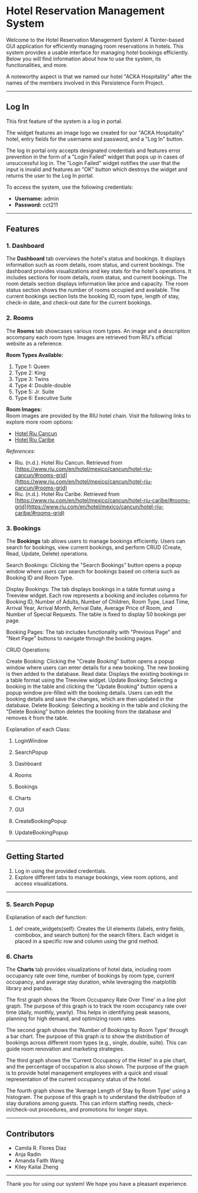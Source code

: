 # Hotel Reservation Management System

Welcome to the Hotel Reservation Management System! A Tkinter-based GUI application for efficiently managing room reservations in hotels.
This system provides a usable interface for managing hotel bookings efficiently. Below you will find information about how to use the system, its functionalities, and more.

A noteworthy aspect is that we named our hotel "ACKA Hospitality" after the names of the members involved in this Persistence Form Project.

---

## Log In

This first feature of the system is a log in portal.

The widget features an image logo we created for our "ACKA Hospitality" hotel, entry fields for the username and password, and a "Log In" button.

The log in portal only accepts designated credentials and features error prevention in the form of a "Login Failed" widget that pops up in cases of unsuccessful log in. The "Login Failed" widget notifies the user that the input is invalid and features an "OK" button which destroys the widget and returns the user to the Log In portal.

To access the system, use the following credentials:

- **Username:** admin
- **Password:** cct211

---

## Features

### 1. Dashboard

The **Dashboard** tab overviews the hotel's status and bookings. It displays information such as room details, room status, and current bookings. The dashboard provides visualizations and key stats for the hotel's operations. It includes sections for room details, room status, and current bookings. The room details section displays information like price and capacity. The room status section shows the number of rooms occupied and available. The current bookings section lists the booking ID, room type, length of stay, check-in date, and check-out date for the current bookings.



### 2. Rooms

The **Rooms** tab showcases various room types. An image and a description accompany each room type. Images are retrieved from RIU's official website as a reference.

**Room Types Available:**
1. Type 1: Queen
2. Type 2: King
3. Type 3: Twins
4. Type 4: Double-double
5. Type 5: Jr. Suite
6. Type 6: Executive Suite

**Room Images:**  
Room images are provided by the RIU hotel chain. Visit the following links to explore more room options:

- [Hotel Riu Cancun](https://www.riu.com/en/hotel/mexico/cancun/hotel-riu-cancun/#rooms-grid)
- [Hotel Riu Caribe](https://www.riu.com/en/hotel/mexico/cancun/hotel-riu-caribe/#rooms-grid)

*References*:
- Riu. (n.d.). Hotel Riu Cancun. Retrieved from [https://www.riu.com/en/hotel/mexico/cancun/hotel-riu-cancun/#rooms-grid](https://www.riu.com/en/hotel/mexico/cancun/hotel-riu-cancun/#rooms-grid)
- Riu. (n.d.). Hotel Riu Caribe. Retrieved from [https://www.riu.com/en/hotel/mexico/cancun/hotel-riu-caribe/#rooms-grid](https://www.riu.com/en/hotel/mexico/cancun/hotel-riu-caribe/#rooms-grid)

### 3. Bookings

The **Bookings** tab allows users to manage bookings efficiently. Users can search for bookings, view current bookings, and perform CRUD (Create, Read, Update, Delete) operations.

Search Bookings: Clicking the "Search Bookings" button opens a popup window where users can search for bookings based on criteria such as Booking ID and Room Type.

Display Bookings: The tab displays bookings in a table format using a Treeview widget. Each row represents a booking and includes columns for Booking ID, Number of Adults, Number of Children, Room Type, Lead Time, Arrival Year, Arrival Month, Arrival Date, Average Price of Room, and Number of Special Requests. The table is fixed to display 50 bookings per page.

Booking Pages: The tab includes functionality with "Previous Page" and "Next Page" buttons to navigate through the booking pages.

CRUD Operations:

Create Booking: Clicking the "Create Booking" button opens a popup window where users can enter details for a new booking. The new booking is then added to the database.
Read data: Displays the existing bookings in a table format using the Treeview widget. 
Update Booking: Selecting a booking in the table and clicking the "Update Booking" button opens a popup window pre-filled with the booking details. Users can edit the booking details and save the changes, which are then updated in the database.
Delete Booking: Selecting a booking in the table and clicking the "Delete Booking" button deletes the booking from the database and removes it from the table.

Explanation of each Class:

1. LoginWindow

2. SearchPopup

3. Dashboard

4. Rooms

5. Bookings

6. Charts

8. GUI

9. CreateBookingPopup

10. UpdateBookingPopup

---

## Getting Started

1. Log in using the provided credentials.
2. Explore different tabs to manage bookings, view room options, and access visualizations.

---

### 5. Search Popup

Explanation of each def function:

1. def create_widgets(self): Creates the UI elements (labels, entry fields, combobox, and search button) for the search filters. Each widget is placed in a specific row and column using the grid method.

### 6. Charts

The **Charts** tab provides visualizations of hotel data, including room occupancy rate over time, number of bookings by room type, current occupancy, and average stay duration, while leveraging the matplotlib library and pandas.

The first graph shows the 'Room Occupancy Rate Over Time' in a line plot graph. The purpose of this graph is to track the room occupancy rate over time (daily, monthly, yearly). This helps in identifying peak seasons, planning for high demand, and optimizing room rates.

The second graph shows the 'Number of Bookings by Room Type' through a bar chart. The purpose of this graph is to show the distribution of bookings across different room types (e.g., single, double, suite). This can guide room renovation and marketing strategies.

The third graph shows the 'Current Occupancy of the Hotel' in a pie chart, and the percentage of occupation is also shown. The purpose of the graph is to provide hotel management employees with a quick and visual representation of the current occupancy status of the hotel.

The fourth graph shows the 'Average Length of Stay by Room Type' using a histogram. The purpose of this graph is to understand the distribution of stay durations among guests. This can inform staffing needs, check-in/check-out procedures, and promotions for longer stays.

---

## Contributors

- Camila R. Flores Diaz
- Anja Radin
- Amanda Faith Wang
- Kiley Kailai Zheng

---

Thank you for using our system! We hope you have a pleasant experience.
